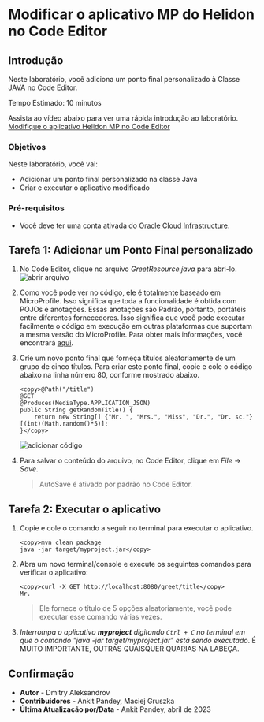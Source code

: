 # Modificar o aplicativo MP do Helidon no Code Editor

## Introdução

Neste laboratório, você adiciona um ponto final personalizado à Classe JAVA no Code Editor.

Tempo Estimado: 10 minutos

Assista ao vídeo abaixo para ver uma rápida introdução ao laboratório. [Modifique o aplicativo Helidon MP no Code Editor](videohub:1_sv1iug41)

### Objetivos

Neste laboratório, você vai:

*   Adicionar um ponto final personalizado na classe Java
*   Criar e executar o aplicativo modificado

### Pré-requisitos

*   Você deve ter uma conta ativada do [Oracle Cloud Infrastructure](https://cloud.oracle.com/en_US/cloud-infrastructure).

## Tarefa 1: Adicionar um Ponto Final personalizado

1.  No Code Editor, clique no arquivo _GreetResource.java_ para abri-lo. ![abrir arquivo](images/open-file.png)
    
2.  Como você pode ver no código, ele é totalmente baseado em MicroProfile. Isso significa que toda a funcionalidade é obtida com POJOs e anotações. Essas anotações são Padrão, portanto, portáteis entre diferentes fornecedores. Isso significa que você pode executar facilmente o código em execução em outras plataformas que suportam a mesma versão do MicroProfile. Para obter mais informações, você encontrará [aqui](https://microprofile.io/).
    
3.  Crie um novo ponto final que forneça títulos aleatoriamente de um grupo de cinco títulos. Para criar este ponto final, copie e cole o código abaixo na linha número 80, conforme mostrado abaixo.
    
        <copy>@Path("/title")
        @GET
        @Produces(MediaType.APPLICATION_JSON)
        public String getRandomTitle() {
            return new String[] {"Mr. ", "Mrs.", "Miss", "Dr.", "Dr. sc."} [(int)(Math.random()*5)];
        }</copy>
        
    
    ![adicionar código](images/add-code.png)
    
4.  Para salvar o conteúdo do arquivo, no Code Editor, clique em _File_ -> _Save_.
    
    > AutoSave é ativado por padrão no Code Editor.
    

## Tarefa 2: Executar o aplicativo

1.  Copie e cole o comando a seguir no terminal para executar o aplicativo.
    
        <copy>mvn clean package
        java -jar target/myproject.jar</copy>
        
2.  Abra um novo terminal/console e execute os seguintes comandos para verificar o aplicativo:
    
        <copy>curl -X GET http://localhost:8080/greet/title</copy>
        Mr.
        
    
    > Ele fornece o título de 5 opções aleatoriamente, você pode executar esse comando várias vezes.
    
3.  _Interrompa o aplicativo **myproject** digitando `Ctrl + C` no terminal em que o comando "java -jar target/myproject.jar" está sendo executado_. É MUITO IMPORTANTE, OUTRAS QUAISQUER QUARIAS NA LABEÇA.
    

## Confirmação

*   **Autor** - Dmitry Aleksandrov
*   **Contribuidores** - Ankit Pandey, Maciej Gruszka
*   **Última Atualização por/Data** - Ankit Pandey, abril de 2023
